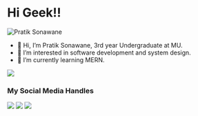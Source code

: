 # Hi Geek!!

<p align = "left"> <img src = "https://komarev.com/ghpvc/?username=iampratik9" alt = "Pratik Sonawane" /> </p>

- 👋 Hi, I’m Pratik Sonawane, 3rd year Undergraduate at MU.
- 👀 I’m interested in software development and system design.
- 🌱 I’m currently learning MERN.


 <p><img src="https://github-readme-stats.vercel.app/api?username=iampratik9&theme=shadow_red&show_icons=true"></p>


### My Social Media Handles
[<img src="https://img.shields.io/badge/linkedin-%230077B5.svg?style=for-the-badge&logo=linkedin&logoColor=white" />](https://www.linkedin.com/in//)
[<img src="https://img.shields.io/badge/Twitter-%231DA1F2.svg?style=for-the-badge&logo=Twitter&logoColor=white" />](https://x.com/iampratik962?t=S2XGkqV6KfiVrFECN9eBGw&s=09)
[<img src="https://img.shields.io/badge/Instagram-%23E4405F.svg?style=for-the-badge&logo=Instagram&logoColor=white" />](https://www.instagram.com/iam_pratiksonawane?utm_source=qr&igsh=amx6YXpoY3pqZ2Ni)
